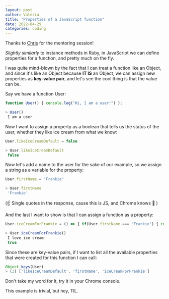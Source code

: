 ```yaml
---
layout: post
author: Valeria
title: "Properties of a JavaScript function"
date: 2022-04-29
categories: coding
---
```


Thanks to [Chris](https://github.com/whitecl) for the mentoring session!

_Slightly similarly_ to instance methods in Ruby, in JavaScript we can define
properties for a function, and pretty much on the fly.

I was quite mind-blown by the fact that I can treat a function like an Object,
and since it's like an Object because **IT IS** an Object, we can assign new
properties as **key-value pair**, and let's see the cool thing is that the value
can be.

Say we have a function User:

```js
function User() { console.log("Hi, I am a user!") };

> User()
 I am a user
```

Now I want to assign a property as a boolean that tells us the status of the user,
whether they like ice cream from what we know:

```js
User.likeIceCreamDefault = false

> User.likeIceCreamDefault
 false
```

Now let's add a name to the user for the sake of our example, so we assign a
string as a variable for the property:

```js
User.firstName = "Frankie"

> User.firstName
 'Frankie'
```
(☝️ Single quotes in the response, cause this is JS, and Chrome knows 🤣 )

And the last I want to show is that I can assign a function as a property:
```js
User.iceCreamForFrankie = () => { if(User.firstName === "Frankie") { console.log("I love ice cream"); return true } }

> User.iceCreamForFrankie()
 I love ice cream
 true
```

Since these are key-value pairs, if I want to list all the available properties
that were created for this function I can call:

```js
Object.keys(User)
> (3) ['likeIceCreamDefault', 'firstName', 'iceCreamForFrankie']
```

Don't take my word for it, try it in your Chrome console.

This example is trivial, but hey, TIL.
